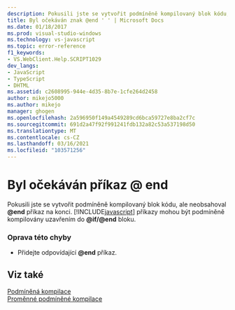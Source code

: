 ```yaml
---
description: Pokusili jste se vytvořit podmíněně kompilovaný blok kódu, ale neobsahoval @end příkaz na konci.
title: Byl očekáván znak @end ' ' | Microsoft Docs
ms.date: 01/18/2017
ms.prod: visual-studio-windows
ms.technology: vs-javascript
ms.topic: error-reference
f1_keywords:
- VS.WebClient.Help.SCRIPT1029
dev_langs:
- JavaScript
- TypeScript
- DHTML
ms.assetid: c2608995-944e-4d35-8b7e-1cfe264d2458
author: mikejo5000
ms.author: mikejo
manager: ghogen
ms.openlocfilehash: 2a596950f149a4549289cd6bca59727e8ba2cf7c
ms.sourcegitcommit: 691d2a47f92f991241fdb132a82c53a537198d50
ms.translationtype: MT
ms.contentlocale: cs-CZ
ms.lasthandoff: 03/16/2021
ms.locfileid: "103571256"
---
```

# <a name="expected-end"></a>Byl očekáván příkaz \@ end
Pokusili jste se vytvořit podmíněně kompilovaný blok kódu, ale neobsahoval **@end** příkaz na konci. [!INCLUDE[javascript](../../javascript/includes/javascript-md.md)] příkazy mohou být podmíněně kompilovány uzavřením do <strong>@if/@end</strong> bloku.  
  
### <a name="to-correct-this-error"></a>Oprava této chyby  
  
- Přidejte odpovídající <strong>@end</strong> příkaz.  
  
## <a name="see-also"></a>Viz také  
 [Podmíněná kompilace](/previous-versions/windows/internet-explorer/ie-developer/scripting-articles/121hztk3(v=vs.84))   
 [Proměnné podmíněné kompilace](/previous-versions/windows/internet-explorer/ie-developer/scripting-articles/s59bkzce(v=vs.84))
